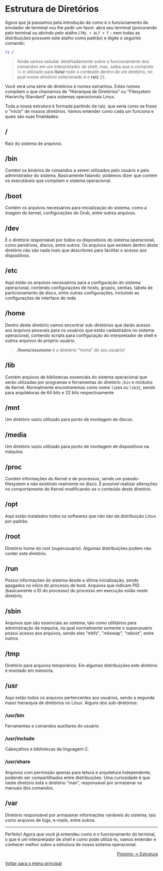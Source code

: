 # Estrutura de Diretórios

Agora que já passamos pela introdução de como é o funcionamento do emulador de terminal vou lhe pedir um favor: abra seu terminal (procurando pelo terminal ou abrindo pelo atalho `CTRL + ALT + T` - nem todas as distribuições possuem este atalho como padrão) e digite o seguinte comando:
```sh
ls /
```
> Ainda vamos estudar detalhadamente sobre o funcionamento dos comandos em um interpretador de shell, mas, saiba que o comando `ls` é utilizado para **listar** todo o conteúdo dentro de um diretório, no qual nosso diretório selecionado é o **raíz** (/).

Você verá uma série de diretórios e nomes estranhos. Estes nomes compõem o que chamamos de "Hierarquia de Diretórios" ou "Filesystem Hierarchy Standard" para sistemas operacionais Linux. 

Toda a nossa estrutura é formada partindo da raíz, que seria como se fosse o "início" de nossos diretórios. Vamos entender como cada um funciona e quais são suas finalidades:

## /

Raíz do sistema de arquivos.

## /bin

Contém os binários de comandos a serem utilizados pelo usuário e pelo administrador do sistema. Basicamente falando: podemos dizer que contém os executáveis que compõem o sistema operacional.

## /boot

Contém os arquivos necessários para inicialização do sistema, como a imagem do kernel, configurações do Grub, entre outros arquivos.

## /dev

É o diretório responsável por todos os dispositivos do sistema operacional, como pendrives, discos, entre outros. Os arquivos que existem dentro deste diretório não são nada mais que descritores para facilitar o acesso aos dispositivos.

## /etc 

Aqui estão os arquivos necessários para a configuração do sistema operacional, contendo configurações de hosts, grupos, senhas, tabela de particionamento de disco, entre outras configurações, incluindo as configurações de interface de rede.

## /home

Dentro deste diretório vamos encontrar sub-diretórios que darão acesso aos arquivos pessoais para os usuários que estão cadastrados no sistema operacional, contendo scripts para configuração do interpretador de shell e outros arquivos do próprio usuário. 
> ***/home/seunome*** é o diretório "home" de seu usuário!

## /lib

Contém arquivos de bibliotecas essenciais do sistema operacional que serão utilizadas por programas e ferramentas do diretório ```/bin``` e módulos de Kernel. Normalmente encontraremos como nome ```lib64``` ou ```lib32```, sendo para arquiteturas de  64 bits e 32 bits respectivamente.

## /mnt

Um diretório vazio utilizado para ponto de montagem de discos.

## /media

Um diretório vazio utilizado para ponto de montagem de dispositivos na máquina.

## /proc

Contém informações do Kernel e de processos, sendo um pseudo-filesystem e não existindo realmente no disco. É possível realizar alterações no comportamento do Kernel modificando-se o conteúdo deste diretório.

## /opt

Aqui estão instalados todos os softwares que não são da distribuição Linux por padrão.

## /root

Diretório home do root (superusuário). Algumas distribuições podem não conter este diretório.

## /run

Possui informações do sistema desde a última inicialização, sendo apagados no início do processo de boot. Arquivos que indicam PID (basicamente o ID do processo) do processo em execução estão neste diretório.

## /sbin

Arquivos que são essenciais ao sistema, tais como utilitários para administração da máquina, na qual normalmente somente o superusuário possui acesso aos arquivos, sendo eles "mkfs", "mkswap", "reboot", entre outros.

## /tmp

Diretório para arquivos temporários. Em algumas distribuições este diretório é montado em memória.

## /usr

Aqui estão todos os arquivos pertencentes aos usuários, sendo a segunda maior hierarquia de diretórios no Linux. Alguns dos sub-diretórios:

### /usr/bin

Ferramentas e comandos auxiliares do usuário.

### /usr/include

Cabeçalhos e bibliotecas da linguagem C.

### /usr/share

Arquivos com permissão apenas para leitura e arquitetura independente, podendo ser compartilhados entre distribuições. Uma curiosidade é que neste diretório está o diretório "man", responsável por armazenar os manuais dos comandos.

## /var

Diretório responsável por armazenar informações variáveis do sistema, tais como arquivos de logs, e-mails, entre outros.

---

Perfeito! Agora que você já entendeu como é o funcionamento do terminal, o que é um interpretador de shell e como pode utilizá-lo, vamos entender e conhecer melhor sobre a estrutura de nosso sistema operacional.

<p align="right">
  <a href="https://github.com/lanjoni/lpi4noobs/blob/main/content/conceitos/estrutura.md">Próximo -> Estrutura</a>
</p>

<p align="left">
  <a href="https://github.com/lanjoni/lpi4noobs#roadmap">Voltar para o menu principal</a>
</p>
